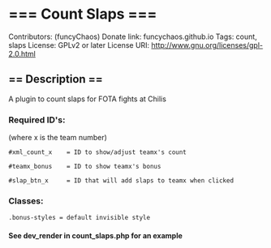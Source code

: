 # === Count Slaps ===
Contributors: (funcyChaos)
Donate link: funcychaos.github.io
Tags: count, slaps
License: GPLv2 or later
License URI: http://www.gnu.org/licenses/gpl-2.0.html

## == Description ==

A plugin to count slaps for FOTA fights at Chilis

### Required ID's:
(where x is the team number)

```
#xml_count_x 	= ID to show/adjust teamx's count

#teamx_bonus 	= ID to show teamx's bonus

#slap_btn_x 	= ID that will add slaps to teamx when clicked
```

### Classes:

```
.bonus-styles = default invisible style
```

#### See dev_render in count_slaps.php for an example